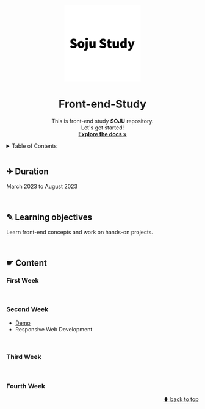 <a name="readme-top"></a>

<!-- PROJECT LOGO -->
<br />
<div align="center">
  <a href="https://github.com/ihanchoi/Nationality-Personality-Test">
    <img src="img/soju_logo.png" alt="Logo" width="200">
  </a>

  <h1 align="center">Front-end-Study</h1>

  <p align="center">
    This is front-end study <strong>SOJU</strong> repository.
    <br />
    Let's get started!
    <br />
    <a href="https://github.com/ihanchoi/Front-end-study"><strong>Explore the docs »</strong></a>
    <br />
  </p>
</div>

<!-- TABLE OF CONTENTS -->
<details>
  <summary>Table of Contents</summary>
  <ol>
    <li>
      <a href="#duration">Duration</a></li>
    <li>
      <a href="#learning-objectives">Learning objectives</a>
    </li>
    <li><a href="#content">Content</a></li>
    <ul>
    <li><a href="#first-week">First week</a></li>
    <li><a href="#second-week">Second week</a></li>
    <li><a href="#third-week">Third week</a></li>
    <li><a href="#fourth-week">Fourth week</a></li>
    </ul>
  </ol>
</details>

<br />


## ✈︎ Duration

March 2023 to August 2023

<br />

## ✎ Learning objectives

Learn front-end concepts and work on hands-on projects. 

<br />

## ☛ Content

### First Week

<br />

### Second Week
- <a href="https://github.com/ihanchoi/Front-end-study/2-2">Demo</a>
- Responsive Web Development


<br />

### Third Week
 
<br />


### Fourth Week




<p align="right"><a href="#readme-top">⬆ back to top</a></p>
